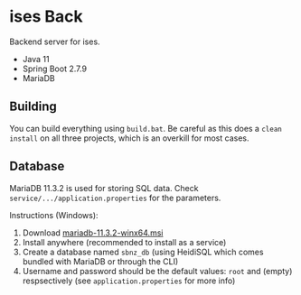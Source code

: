 # ises Back

Backend server for ises.

- Java 11
- Spring Boot 2.7.9
- MariaDB

## Building

You can build everything using `build.bat`. Be careful as this does a `clean
install` on all three projects, which is an overkill for most cases.

## Database

MariaDB 11.3.2 is used for storing SQL data.
Check `service/.../application.properties` for the parameters.

Instructions (Windows):

1. Download [mariadb-11.3.2-winx64.msi](https://mariadb.org/download/?t=mariadb&p=mariadb&r=11.3.2&os=windows&cpu=x86_64&pkg=msi&mirror=bme)
2. Install anywhere (recommended to install as a service)
3. Create a database named `sbnz_db` (using HeidiSQL which comes bundled with MariaDB or through the CLI)
4. Username and password should be the default values: `root` and (empty) respsectively (see `application.properties` for more info)